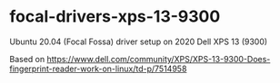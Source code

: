 # focal-drivers-xps-13-9300
Ubuntu 20.04 (Focal Fossa) driver setup on 2020 Dell XPS 13 (9300)

Based on https://www.dell.com/community/XPS/XPS-13-9300-Does-fingerprint-reader-work-on-linux/td-p/7514958
